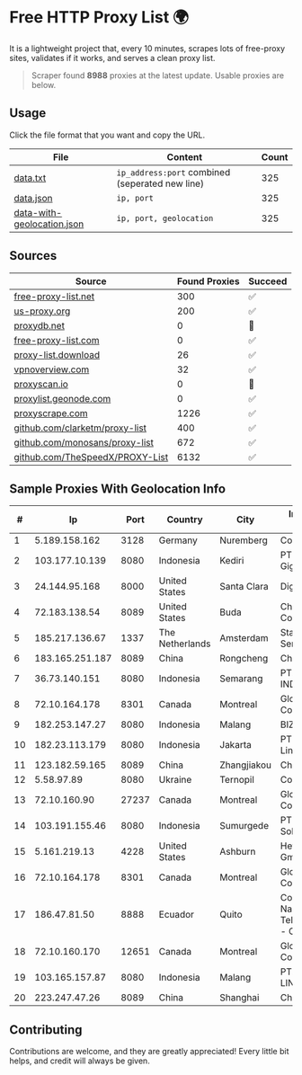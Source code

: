 
# Free HTTP Proxy List 🌍

It is a lightweight project that, every 10 minutes, scrapes lots of free-proxy sites, validates if it works, and serves a clean proxy list.


> Scraper found **8988** proxies at the latest update. Usable proxies are below.

## Usage

Click the file format that you want and copy the URL.


|File|Content|Count|
|----|-------|-----|
|[data.txt](https://raw.githubusercontent.com/themiralay/Proxy-List-World/master/data.txt)|`ip_address:port` combined (seperated new line)|325|
|[data.json](https://raw.githubusercontent.com/themiralay/Proxy-List-World/master/data.json)|`ip, port`|325|
|[data-with-geolocation.json](https://raw.githubusercontent.com/themiralay/Proxy-List-World/master/data-with-geolocation.json)|`ip, port, geolocation`|325|

## Sources

|Source|Found Proxies|Succeed|
|------|-------------|-------|
|[free-proxy-list.net](https://free-proxy-list.net)|300|✅|
|[us-proxy.org](https://www.us-proxy.org)|200|✅|
|[proxydb.net](http://proxydb.net)|0|🚫|
|[free-proxy-list.com](https://free-proxy-list.com/?page=&port=&type%5B%5D=http&type%5B%5D=https&up_time=0&search=Search)|0|✅|
|[proxy-list.download](https://www.proxy-list.download/HTTP)|26|✅|
|[vpnoverview.com](https://vpnoverview.com/privacy/anonymous-browsing/free-proxy-servers)|32|✅|
|[proxyscan.io](https://www.proxyscan.io)|0|🚫|
|[proxylist.geonode.com](https://proxylist.geonode.com/api/proxy-list?limit=300&page=1&sort_by=lastChecked&sort_type=desc&protocols=http,https)|0|✅|
|[proxyscrape.com](https://api.proxyscrape.com/v2/?request=displayproxies&protocol=http&timeout=10000&country=all&ssl=all&anonymity=all)|1226|✅|
|[github.com/clarketm/proxy-list](https://raw.githubusercontent.com/clarketm/proxy-list/master/proxy-list-raw.txt)|400|✅|
|[github.com/monosans/proxy-list](https://raw.githubusercontent.com/monosans/proxy-list/main/proxies/http.txt)|672|✅|
|[github.com/TheSpeedX/PROXY-List](https://raw.githubusercontent.com/TheSpeedX/PROXY-List/master/http.txt)|6132|✅|


## Sample Proxies With Geolocation Info

|#|Ip|Port|Country|City|Internet Service Provider|
|-|--|----|-------|----|-------------------------|
|1|5.189.158.162|3128|Germany|Nuremberg|Contabo GmbH|
|2|103.177.10.139|8080|Indonesia|Kediri|PT Nalendra Gigantara Media|
|3|24.144.95.168|8000|United States|Santa Clara|DigitalOcean, LLC|
|4|72.183.138.54|8089|United States|Buda|Charter Communications|
|5|185.217.136.67|1337|The Netherlands|Amsterdam|Stallion Network Services Limited|
|6|183.165.251.187|8089|China|Rongcheng|Chinanet|
|7|36.73.140.151|8080|Indonesia|Semarang|PT. TELKOM INDONESIA|
|8|72.10.164.178|8301|Canada|Montreal|GloboTech Communications|
|9|182.253.147.27|8080|Indonesia|Malang|BIZNET|
|10|182.23.113.179|8080|Indonesia|Jakarta|PT Aplikanusa Lintasarta|
|11|123.182.59.165|8089|China|Zhangjiakou|China Telecom|
|12|5.58.97.89|8080|Ukraine|Ternopil|Columbus|
|13|72.10.160.90|27237|Canada|Montreal|GloboTech Communications|
|14|103.191.155.46|8080|Indonesia|Sumurgede|PT Ilham Wifi Solution|
|15|5.161.219.13|4228|United States|Ashburn|Hetzner Online GmbH|
|16|72.10.164.178|8301|Canada|Montreal|GloboTech Communications|
|17|186.47.81.50|8888|Ecuador|Quito|Corporacion Nacional De Telecomunicaciones - CNT EP|
|18|72.10.160.170|12651|Canada|Montreal|GloboTech Communications|
|19|103.165.157.87|8080|Indonesia|Malang|PT. MEGA ARTHA LINTAS DATA|
|20|223.247.47.26|8089|China|Shanghai|Chinanet|



## Contributing

Contributions are welcome, and they are greatly appreciated! Every
little bit helps, and credit will always be given.

